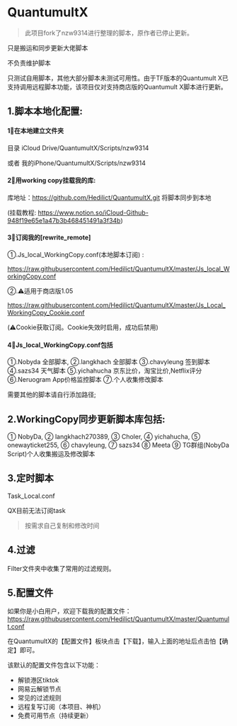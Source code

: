 # QuantumultX

>此项目fork了nzw9314进行整理的脚本，原作者已停止更新。

只是搬运和同步更新大佬脚本

不负责维护脚本

只测试自用脚本，其他大部分脚本未测试可用性。由于TF版本的Quantumult X已支持调用远程脚本功能，该项目仅对支持商店版的Quantumult X脚本进行更新。



## 1.脚本本地化配置:

#### 1⃣️在本地建立文件夹
目录 iCloud Drive/QuantumultX/Scripts/nzw9314

或者 我的iPhone/QuantumultX/Scripts/nzw9314

#### 2⃣️用working copy挂载我的库:
库地址：https://github.com/Hedilict/QuantumultX.git
将脚本同步到本地

(挂载教程: https://www.notion.so/iCloud-Github-948f19e65e1a47b3b468451491a3f34b)

#### 3⃣️订阅我的[rewrite_remote]
①.Js_local_WorkingCopy.conf(本地脚本订阅) : 

https://raw.githubusercontent.com/Hedilict/QuantumultX/master/Js_local_WorkingCopy.conf

②.⚠️适用于商店版1.05

https://raw.githubusercontent.com/Hedilict/QuantumultX/master/Js_Local_WorkingCopy_Cookie.conf

(⚠️Cookie获取订阅。Cookie失效时启用，成功后禁用)

#### 4⃣️Js_local_WorkingCopy.conf包括

①.Nobyda 全部脚本,
②.langkhach 全部脚本
③.chavyleung 签到脚本
④.sazs34 天气脚本
⑤.yichahucha 京东比价，淘宝比价,Netflix评分
⑥.Neruogram App价格监控脚本
⑦.个人收集修改脚本

需要其他的脚本请自行添加路径;

## 2.WorkingCopy同步更新脚本库包括:


① NobyDa,
② langkhach270389,
③ Choler,
④ yichahucha,
⑤ onewayticket255,
⑥ chavyleung,
⑦ sazs34
⑧ Meeta
⑨ TG群组(NobyDa Script)个人收集搬运及修改脚本

## 3.定时脚本

Task_Local.conf

QX目前无法订阅task

> 按需求自己复制和修改时间

## 4.过滤

Filter文件夹中收集了常用的过滤规则。

## 5.配置文件

如果你是小白用户，欢迎下载我的配置文件：https://raw.githubusercontent.com/Hedilict/QuantumultX/master/Quantumult.conf

在QuantumultX的【配置文件】板块点击【下载】，输入上面的地址后点击怕【确定】即可。

该默认的配置文件包含以下功能：
+ 解锁港区tiktok
+ 网易云解锁节点
+ 常见的过滤规则
+ 远程复写订阅（本项目、神机）
+ 免费可用节点（持续更新）

